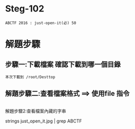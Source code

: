 # Steg-102
```
ABCTF 2016 : just-open-it(必) 50
```
# 解題步驟
## 步驟一:下載檔案 確認下載到哪一個目錄
```
本次下載到 /root/Desttop
```
## 解題步驟二:查看檔案格式 ==> 使用file 指令
```

```

解題步驟2:查看檔案內藏的字串

strings just_open_it.jpg | grep ABCTF

```
